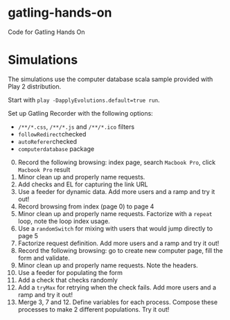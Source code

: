 gatling-hands-on
================

Code for Gatling Hands On


Simulations
===========

The simulations use the computer database scala sample provided with Play 2 distribution.

Start with `play -DapplyEvolutions.default=true run`.

Set up Gatling Recorder with the following options:

* `/**/*.css`, `/**/*.js` and `/**/*.ico` filters
* `followRedirect`checked
* `autoReferer`checked
* `computerdatabase` package


0. Record the following browsing: index page, search `Macbook Pro`, click `Macbook Pro` result
1. Minor clean up and properly name requests.
2. Add checks and EL for capturing the link URL
3. Use a feeder for dynamic data. Add more users and a ramp and try it out!
4. Record browsing from index (page 0) to page 4
5. Minor clean up and properly name requests. Factorize with a `repeat` loop, note the loop index usage.
6. Use a `randomSwitch` for mixing with users that would jump directly to page 5
7. Factorize request definition. Add more users and a ramp and try it out!
8. Record the following browsing: go to create new computer page, fill the form and validate.
9. Minor clean up and properly name requests. Note the headers.
10. Use a feeder for populating the form
11. Add a check that checks randomly
12. Add a `tryMax` for retrying when the check fails. Add more users and a ramp and try it out!
13. Merge 3, 7 and 12. Define variables for each process. Compose these processes to make 2 different populations. Try it out!
